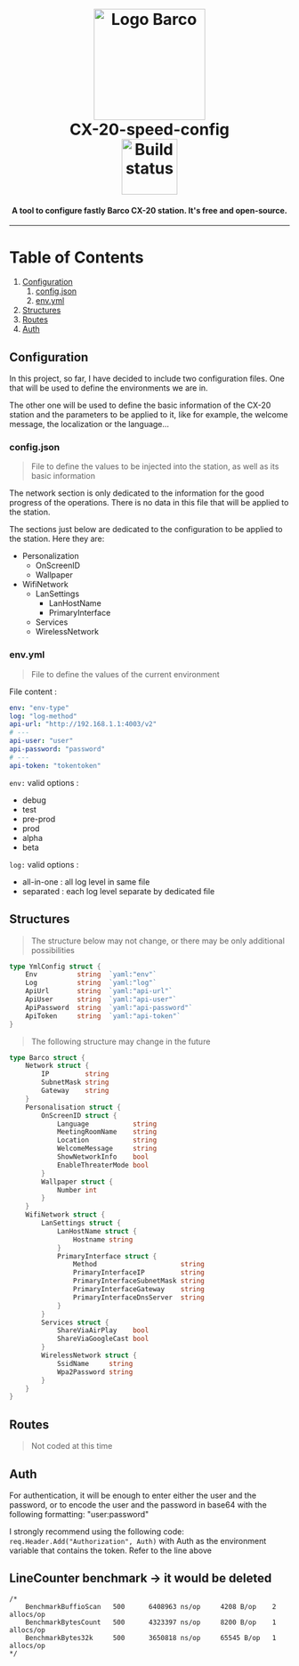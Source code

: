 <h1 align="center">
  <br>
  <a href="https://www.barco.com/en/"><img src="https://www.cap-visio.com/wp-content/uploads/2020/11/Barco-Logo-900x244.png" alt="Logo Barco" width="200"></a>
  <br>
  CX-20-speed-config
  <br>
<a href="#"><img src="https://app.travis-ci.com/Maxoulfou/CX-20-speed-config.svg?branch=main" alt="Build status" width="100"></a>
</h1>

<h4 align="center">A tool to configure fastly Barco CX-20 station. It's free and open-source.</h4>

<hr>

# Table of Contents
1. [Configuration](#configuration)
   1. [config.json](#configjson)
   2. [env.yml](#envyml)
2. [Structures](#structures)
3. [Routes](#routes)
4. [Auth](#auth)


## Configuration

In this project, so far, I have decided to include two configuration files.
One that will be used to define the environments we are in. 

The other one will be used to define the basic information of the CX-20 station and the parameters to be applied to it, 
like for example, the welcome message, the localization or the language...

### config.json

> File to define the values to be injected into the station, as well as its basic information

The network section is only dedicated to the information for the good progress of the operations. There is no data in this file that will be applied to the station.

The sections just below are dedicated to the configuration to be applied to the station. Here they are:
- Personalization
  - OnScreenID
  - Wallpaper
- WifiNetwork
  - LanSettings
    - LanHostName
    - PrimaryInterface
  - Services
  - WirelessNetwork

### env.yml

> File to define the values of the current environment

File content :

```yml
env: "env-type"
log: "log-method"
api-url: "http://192.168.1.1:4003/v2"
# ---
api-user: "user"
api-password: "password"
# ---
api-token: "tokentoken"
```

`env:` valid options :
- debug
- test
- pre-prod
- prod
- alpha
- beta

`log:` valid options :
- all-in-one : all log level in same file
- separated : each log level separate by dedicated file

## Structures

> The structure below may not change, or there may be only additional possibilities

```go
type YmlConfig struct {
	Env          string  `yaml:"env"`
	Log          string  `yaml:"log"`
	ApiUrl       string  `yaml:"api-url"`
	ApiUser      string  `yaml:"api-user"`
	ApiPassword  string  `yaml:"api-password"`
	ApiToken     string  `yaml:"api-token"`
}
```

> The following structure may change in the future

```go
type Barco struct {
	Network struct {
		IP         string
		SubnetMask string
		Gateway    string
	}
	Personalisation struct {
		OnScreenID struct {
			Language           string
			MeetingRoomName    string
			Location           string
			WelcomeMessage     string
			ShowNetworkInfo    bool
			EnableThreaterMode bool
		}
		Wallpaper struct {
			Number int
		}
	}
	WifiNetwork struct {
		LanSettings struct {
			LanHostName struct {
				Hostname string
			}
			PrimaryInterface struct {
				Method                     string
				PrimaryInterfaceIP         string
				PrimaryInterfaceSubnetMask string
				PrimaryInterfaceGateway    string
				PrimaryInterfaceDnsServer  string
			}
		}
		Services struct {
			ShareViaAirPlay    bool
			ShareViaGoogleCast bool
		}
		WirelessNetwork struct {
			SsidName     string
			Wpa2Password string
		}
	}
}
```

## Routes

> Not coded at this time

## Auth

For authentication, it will be enough to enter either the user and the password, or to encode the user and the password in base64 with the following formatting: "user:password"

I strongly recommend using the following code: `req.Header.Add("Authorization", Auth)` with Auth as the environment variable that contains the token. Refer to the line above




## LineCounter benchmark -> it would be deleted

```
/*
	BenchmarkBuffioScan   500      6408963 ns/op     4208 B/op    2 allocs/op
	BenchmarkBytesCount   500      4323397 ns/op     8200 B/op    1 allocs/op
	BenchmarkBytes32k     500      3650818 ns/op     65545 B/op   1 allocs/op
*/
```
